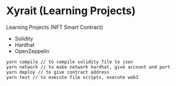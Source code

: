 # Xyrait (Learning Projects)

Learning Projects (NFT Smart Contract)

- Solidity
- Hardhat
- OpenZeppelin

```shell
yarn compile // to compile solidity file to json
yarn network // to make network hardhat, give account and port
yarn deploy // to give contract address
yarn test // to execute file scripts, execute web3
```
